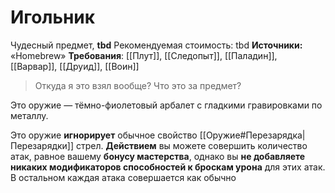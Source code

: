 # Игольник

Чудесный предмет, **tbd**
Рекомендуемая стоимость: tbd
**Источники:** «Homebrew»
**Требования**: [[Плут]], [[Следопыт]], [[Паладин]], [[Варвар]], [[Друид]], [[Воин]]

> Откуда я это взял вообще? Что это за предмет?

Это оружие — тёмно-фиолетовый арбалет с гладкими гравировками по металлу.

Это оружие **игнорирует** обычное свойство [[Оружие#Перезарядка|Перезарядки]] стрел. **Действием** вы можете совершить количество атак, равное вашему **бонусу мастерства**, однако вы **не добавляете никаких модификаторов способностей к броскам урона** для этих атак. В остальном каждая атака совершается как обычно